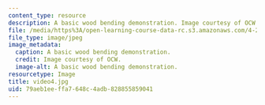 ```yaml
---
content_type: resource
description: A basic wood bending demonstration. Image courtesy of OCW.
file: /media/https%3A/open-learning-course-data-rc.s3.amazonaws.com/4-296-furniture-making-spring-2005/79aeb1eeffa7648c4adb828855859041_video4.jpg
file_type: image/jpeg
image_metadata:
  caption: A basic wood bending demonstration.
  credit: Image courtesy of OCW.
  image-alt: A basic wood bending demonstration.
resourcetype: Image
title: video4.jpg
uid: 79aeb1ee-ffa7-648c-4adb-828855859041
---
```

